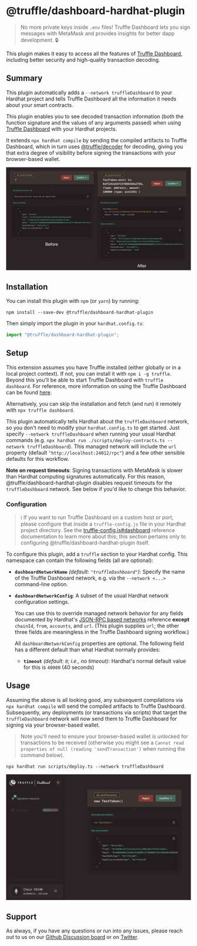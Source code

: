# @truffle/dashboard-hardhat-plugin

> No more private keys inside `.env` files! Truffle Dashboard lets you sign
> messages with MetaMask and provides insights for better dapp development.
> :lock:

This plugin makes it easy to access all the features of
[Truffle Dashboard](https://trufflesuite.com/docs/truffle/how-to/use-the-truffle-dashboard/),
including better security and high-quality transaction decoding.

## Summary

This plugin automatically adds a `--network truffleDashboard` to your Hardhat
project and tells Truffle Dashboard all the information it needs about your
smart contracts.

This plugin enables you to see decoded transaction information (both the
function signature and the values of any arguments passed) when using
[Truffle Dashboard](https://trufflesuite.com/docs/truffle/how-to/use-the-truffle-dashboard/)
with your Hardhat projects.

It extends `npx hardhat compile` by sending the compiled artifacts to Truffle
Dashboard, which in turn uses
[@truffle/decoder](https://trufflesuite.com/docs/truffle/codec/modules/_truffle_decoder.html)
for decoding, giving you that extra degree of visibility before signing the
transactions with your browser-based wallet.

![Before and after using the Truffle Dashboard Hardhat plugin](./assets/truffle-dashboard-before-after.jpg)

## Installation

You can install this plugin with `npm` (or `yarn`) by running:

```console
npm install --save-dev @truffle/dashboard-hardhat-plugin
```

Then simply import the plugin in your `hardhat.config.ts`:

```typescript
import "@truffle/dashboard-hardhat-plugin";
```

## Setup

This extension assumes you have Truffle installed (either globally or in a local
project context). If not, you can install it with `npm i -g truffle`. Beyond
this you'll be able to start Truffle Dashboard with `truffle dashboard`. For
reference, more information on using the Truffle Dashboard can be found
[here](https://trufflesuite.com/docs/truffle/how-to/use-the-truffle-dashboard/).

Alternatively, you can skip the installation and fetch (and run) it remotely
with `npx truffle dashboard`.

This plugin automatically tells Hardhat about the `truffleDashboard` network, so
you don't need to modify your `hardhat.config.ts` to get started. Just specify
`--network truffleDashboard` when running your usual Hardhat commands (e.g.
`npx hardhat run ./scripts/deploy-contracts.ts --network truffleDashboard`).
This managed network will include the `url` property (default
`"http://localhost:24012/rpc"`) and a few other sensible defaults for this
workflow.

**Note on request timeouts**: Signing transactions with MetaMask is slower than
Hardhat computing signatures automatically. For this reason,
@truffle/dashboard-hardhat-plugin disables request timeouts for the
`truffleDashboard` network. See below if you'd like to change this behavior.

### Configuration

> ℹ️ If you want to run Truffle Dashboard on a custom host or port, please
> configure that inside a `truffle-config.js` file in your Hardhat project
> directory. See the
> [truffle-config.js#dashboard](https://trufflesuite.com/docs/truffle/reference/configuration/#dashboard)
> reference documentation to learn more about this; this section pertains only
> to configuring @truffle/dashboard-hardhat-plugin itself.

To configure this plugin, add a `truffle` section to your Hardhat config. This
namespace can contain the following fields (all are optional):

- **`dashboardNetworkName`** _(default: `"truffleDashboard"`)_: Specify the name
  of the Truffle Dashboard network, e.g. via the `--network <...>` command-line
  option.

- **`dashboardNetworkConfig`**: A subset of the usual Hardhat network
  configuration settings.

  You can use this to override managed network behavior for any fields
  documented by Hardhat's
  [JSON-RPC based networks](https://hardhat.org/hardhat-runner/docs/config#json-rpc-based-networks)
  reference **except** `chainId`, `from`, `accounts`, and `url`. (This plugin
  supplies `url`; the other three fields are meaningless in the Truffle
  Dashboard signing workflow.)

  All `dashboardNetworkConfig` properties are optional. The following field has
  a different default than what Hardhat normally provides:

  - **`timeout`** _(default: `0`; i.e., no timeout)_: Hardhat's normal default
    value for this is `40000` (40 seconds)

## Usage

Assuming the above is all looking good, any subsequent compilations via
`npx hardhat compile` will send the compiled artifacts to Truffle Dashboard.
Subsequently, any deployments (or transactions via scripts) that target the
`truffleDashboard` network will now send them to Truffle Dashboard for signing
via your browser-based wallet.

> Note you'll need to ensure your browser-based wallet is unlocked for
> transactions to be received (otherwise you might see a
> `Cannot read properties of null (reading 'sendTransaction')` when running the
> command below).

```console
npx hardhat run scripts/deploy.ts --network truffleDashboard
```

![Truffle Dashboard](./assets/truffle-dashboard-screenshot.jpg)

## Support

As always, if you have any questions or run into any issues, please reach out to
us on our
[Github Discussion board](https://github.com/orgs/trufflesuite/discussions) or
on [Twitter](https://twitter.com/trufflesuite).
